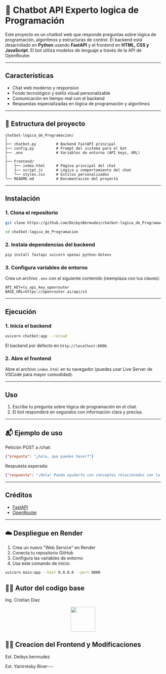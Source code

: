 # 🤖 Chatbot API Experto logica de Programación
Este proyecto es un chatbot web que responde preguntas sobre lógica de programación, algoritmos y estructuras de control. El backend está desarrollado en **Python** usando **FastAPI** y el frontend en **HTML, CSS y JavaScript**. El bot utiliza modelos de lenguaje a través de la API de OpenRouter.

---

## Características

- Chat web moderno y responsivo
- Fondo tecnológico y estilo visual personalizable
- Comunicación en tiempo real con el backend
- Respuestas especializadas en lógica de programación y algoritmos

---

## 📁 Estructura del proyecto
```
chatbot-logica_de_Programacion/
│  
├── chatbot.py         # Backend FastAPI principal
├── config.py          # Prompt del sistema para el bot
├── .env               # Variables de entorno (API keys, URL)
|
├── Frontend/
│   ├── index.html     # Página principal del chat
│   ├── script.js      # Lógica y comportamiento del chat
│   └── styles.css     # Estilos personalizados
└── README.md          # Documentación del proyecto
```
---

## Instalación

### 1. Clona el repositorio

```bash
git clone https://github.com/DeibysBermudez/chatbot-logica_de_Programacion.git

cd chatbot-logica_de_Programacion
```

### 2. Instala dependencias del backend

```bash
pip install fastapi uvicorn openai python-dotenv
```

### 3. Configura variables de entorno

Crea un archivo `.env` con el siguiente contenido (reemplaza con tus claves):

```
API_KEY=tu_api_key_openrouter
BASE_URL=https://openrouter.ai/api/v1
```

---

## Ejecución

### 1. Inicia el backend

```bash
uvicorn chatbot:app --reload
```

El backend por defecto en `http://localhost:8000`.


### 2. Abre el frontend

Abre el archivo `index.html` en tu navegador (puedes usar Live Server de VSCode para mayor comodidad).

---

## Uso

1. Escribe tu pregunta sobre lógica de programación en el chat.
2. El bot responderá en segundos con información clara y precisa.

---

## 📬 Ejemplo de uso
Petición POST a /chat:
```json
{"pregunta": "¿hola, que puedes hacer?"}  
```
Respuesta esperada:
```json
{"respuesta": "¡Hola! Puedo ayudarte con conceptos relacionados con la lógica de programación, estructuras de control (como condicionales y ciclos), resolución de problemas, y buenas prácticas para desarrollar algoritmos...."}  
```
---

## Créditos

- [FastAPI](https://fastapi.tiangolo.com/)
- [OpenRouter](https://openrouter.ai/)

---


## ☁️ Despliegue en Render
1. Crea un nuevo "Web Service" en Render
2. Conecta tu repositorio GitHub
3. Configura las variables de entorno
4. Usa este comando de inicio:
```bash
uvicorn main:app --host 0.0.0.0 --port 8000  
```

## 👨‍💻 Autor del codigo base
Ing. Cristian Díaz <p align="center">
  <img width="80" src="https://i.imgur.com/YYf2LgH.png">
</p>

## 👨‍💻 Creacion del Frontend y Modificaciones
Est. Deibys bermudez

Est. Yantrresky River---

